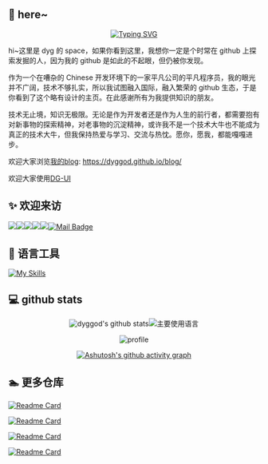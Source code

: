<!--
 * @Author: Yinggang.Dong
 * @Date: 2022-07-26 09:41:33
 * @LastEditors: Yinggang.Dong
 * @LastEditTime: 2022-07-27 09:49:52
 * @FilePath: \dyggod\README.md
 * @Description: 
-->
## 👋 here~

<div align="center">

[![Typing SVG](https://readme-typing-svg.herokuapp.com?lines=eat%E3%80%81sleep%E3%80%81+coding%E3%80%81+play)](https://git.io/typing-svg)

</div>

hi~这里是 dyg 的 space，如果你看到这里，我想你一定是个时常在 github 上探索发掘的人，因为我的 github 是如此的不起眼，但仍被你发现。

作为一个在嘈杂的 Chinese 开发环境下的一家平凡公司的平凡程序员，我的眼光并不广阔，技术不够扎实，所以我试图融入国际，融入繁荣的 github 生态，于是你看到了这个略有设计的主页。在此感谢所有为我提供知识的朋友。

技术无止境，知识无极限。无论是作为开发者还是作为人生的前行者，都需要抱有对新事物的探索精神，对老事物的沉淀精神，或许我不是一个技术大牛也不能成为真正的技术大牛，但我保持热爱与学习、交流与热忱。愿你，愿我，都能嘎嘎进步。

欢迎大家浏览[我的blog](https://dyggod.github.io/blog/): https://dyggod.github.io/blog/ 

欢迎大家使用[DG-UI](https://dyggod.github.io/dg-ui/)

## ✨ 欢迎来访

![](https://visitor-badge.laobi.icu/badge?page_id=dyggod.dyggod)![](https://badges.pufler.dev/years/dyggod)![](https://badges.pufler.dev/repos/dyggod)![](https://badges.pufler.dev/commits/monthly/dyggod)![](https://img.shields.io/github/followers/dyggod?label=Followers)[![Mail Badge](https://img.shields.io/badge/-dyggod@163.com-c14438?style=flat&logo=Gmail&logoColor=white&link=mailto:dyggod@163.com)](mailto:dyggod@163.com)

## 🧰 语言工具

[![My Skills](https://skillicons.dev/icons?i=vue,react,js,ts,nodejs,nestjs,vite,webpack,css,sass,tailwind,mongodb,mysql,grafana,jest,md,git,github&theme=light)](https://skillicons.dev)

## 💻 github stats

<div align="center">

![dyggod's github stats](https://github-readme-stats.vercel.app/api?username=dyggod&hide_title=false&hide_border=true&show_icons=true&include_all_commits=true&line_height=20&bg_color=0,EC6C6C,FFD479,FFFC79,73FA79&theme=graywhite&locale=cn)![主要使用语言](https://github-readme-stats.vercel.app/api/top-langs/?username=dyggod&hide_title=false&hide_border=true&layout=compact&bg_color=0,73FA79,73FDFF,D783FF&theme=graywhite&locale=cn)

![profile](https://github-profile-trophy.vercel.app/?username=dyggod&theme=algolia&column=8)

[![Ashutosh's github activity graph](https://activity-graph.herokuapp.com/graph?username=dyggod&bg_color=ffffff&color=2f90da&line=3394f0&point=09c338&area=true&hide_border=true)](https://github.com/ashutosh00710/github-readme-activity-graph)

</div>

## 🏊 更多仓库

[![Readme Card](https://github-readme-stats.vercel.app/api/pin/?username=dyggod&repo=vue2-template&show_owner=true&&theme=cobalt)](https://github.com/dyggod/vue2-template)

[![Readme Card](https://github-readme-stats.vercel.app/api/pin/?username=dyggod&repo=packbox&show_owner=true&&theme=cobalt)](https://github.com/dyggod/packbox)

[![Readme Card](https://github-readme-stats.vercel.app/api/pin/?username=dyggod&repo=YunNiao&show_owner=true&&theme=cobalt)](https://github.com/dyggod/YunNiao)

[![Readme Card](https://github-readme-stats.vercel.app/api/pin/?username=dyggod&repo=nest-fluebot&show_owner=true&&theme=cobalt)](https://github.com/dyggod/nest-fluebot)
